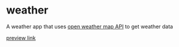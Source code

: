 # weather
 
 A weather app that uses [open weather map API](https://openweathermap.org/api) to get weather data
 
 [preview link](https://weather.coolpage.biz/)